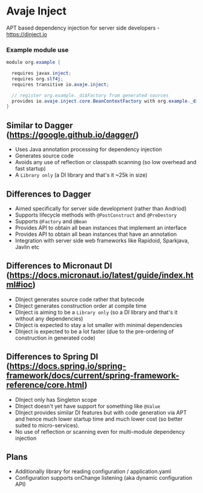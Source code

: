 # Avaje Inject
APT based dependency injection for server side developers - https://dinject.io

### Example module use

```java
module org.example {

  requires javax.inject;
  requires org.slf4j;
  requires transitive io.avaje.inject;

  // register org.example._di$Factory from generated sources
  provides io.avaje.inject.core.BeanContextFactory with org.example._di$Factory;
}
```

## Similar to Dagger (https://google.github.io/dagger/)

- Uses Java annotation processing for dependency injection
- Generates source code
- Avoids any use of reflection or classpath scanning (so low overhead and fast startup)
- A `Library only` (a DI library and that's it ~25k in size)


## Differences to Dagger

- Aimed specifically for server side development (rather than Andriod)
- Supports lifecycle methods with `@PostConstruct` and `@PreDestory`
- Supports `@Factory` and `@Bean`
- Provides API to obtain all bean instances that implement an interface
- Provides API to obtain all bean instances that have an annotation
- Integration with server side web frameworks like Rapidoid, Sparkjava, Javlin etc


## Differences to Micronaut DI (https://docs.micronaut.io/latest/guide/index.html#ioc)

- DInject generates source code rather that bytecode
- DInject generates construction order at compile time
- DInject is aiming to be a `Library only` (so a DI library and that's it without any dependencies)
- DInject is expected to stay a lot smaller with minimal dependencies
- DInject is expected to be a lot faster (due to the pre-ordering of construction in generated code)

## Differences to Spring DI (https://docs.spring.io/spring-framework/docs/current/spring-framework-reference/core.html)

- DInject only has Singleton scope
- DInject doesn't yet have support for something like `@Value`
- DInject provides similar DI features but with code generation via APT
  and hence much lower startup time and much lower cost (so better suited to micro-services).
- No use of reflection or scanning even for multi-module dependency injection


## Plans

- Additionally library for reading configuration / application.yaml
- Configuration supports onChange listening (aka dynamic configuration API)
